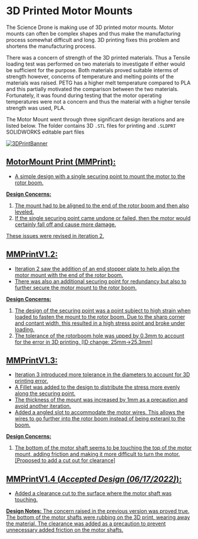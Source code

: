 # 3D Printed Motor Mounts
The Science Drone is making use of 3D printed motor mounts. Motor mounts can often be complex shapes and thus make the manufacturing process somewhat difficult and long. 3D printing fixes this problem and shortens the manufacturing process.

There was a concern of strength of the 3D printed materials. Thus a Tensile loading test was performed on two materials to investigate if either would be sufficient for the purpose. Both materials proved suitable interms of strength however, concerns of temperature and melting points of the materials was raised. PETG has a higher melt temperature compared to PLA and this partially motivated the comparison between the two materials. Fortunately, it was found during testing that the motor operating temperatures were not a concern and thus the material with a higher tensile strength was used, PLA.

The Motor Mount went through three significant design iterations and are listed below.
The folder contains 3D `.STL` files for printing and `.SLDPRT` SOLIDWORKS editable part files

 <a href="https://github.com/landrs-toolkit/LANDRs-Science-Drone/blob/main/Design/MechanicalDesign/MotorMounts/MMPrintV1.3c.STL">
         <img alt="3DPrintBanner" src="https://img.shields.io/badge/3DPrintable-STL%20Here-blueviolet">

## MotorMount Print (MMPrint):
-  A simple design with a single securing point to mount the motor to the rotor boom.

**Design Concerns:**
1.   The mount had to be aligned to the end of the rotor boom and then also leveled. 
2.   If the single securing point came undone or failed, then the motor would certainly fall off and cause more damage.

These issues were revised in iteration 2.

## MMPrintV1.2:
- Iteration 2 saw the addition of an end stopper plate to help align the motor mount with the end of the rotor boom. 
- There was also an additional securing point for redundancy but also to further secure the motor mount to the rotor boom.

**Design Concerns:**
1. The design of the securing point was a point subject to high strain when loaded to fasten the mount to the rotor boom. Due to the sharp corner and contant width, this resulted in a high stress point and broke under loading.
2. The tolerance of the rotorboom hole was upped by 0.3mm to account for the error in 3D printing. [ID change: 25mm->25.3mm]

## MMPrintV1.3:
- Iteration 3 introduced more tolerance in the diameters to account for 3D printing error. 
- A Fillet was added to the design to distribute the stress more evenly along the securing point.
- The thickness of the mount was increased by 1mm as a precaution and avoid another iteration.
- Added a angled slot to accommodate the motor wires. This allows the wires to go further into the rotor boom instead of being exteranl to the boom.

**Design Concerns:**
1. The bottom of the motor shaft seems to be touching the top of the motor mount, adding friction and making it more difficult to turn the motor. [Proposed to add a cut out for clearance]

## MMPrintV1.4 (*Accepted Design (06/17/2022)*):
- Added a clearance cut to the surface where the motor shaft was touching.

**Design Notes:**
The concern raised in the previous version was proved true. The bottom of the motor shafts were rubbing on the 3D print, wearing away the material. The clearance was added as a precaution to prevent unnecessary added friction on the motor shafts.

